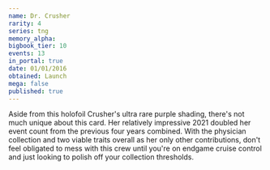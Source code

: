 ```yaml
---
name: Dr. Crusher
rarity: 4
series: tng
memory_alpha:
bigbook_tier: 10
events: 13
in_portal: true
date: 01/01/2016
obtained: Launch
mega: false
published: true
---
```


Aside from this holofoil Crusher's ultra rare purple shading, there's not much unique about this card. Her relatively impressive 2021 doubled her event count from the previous four years combined. With the physician collection and two viable traits overall as her only other contributions, don't feel obligated to mess with this crew until you're on endgame cruise control and just looking to polish off your collection thresholds.

